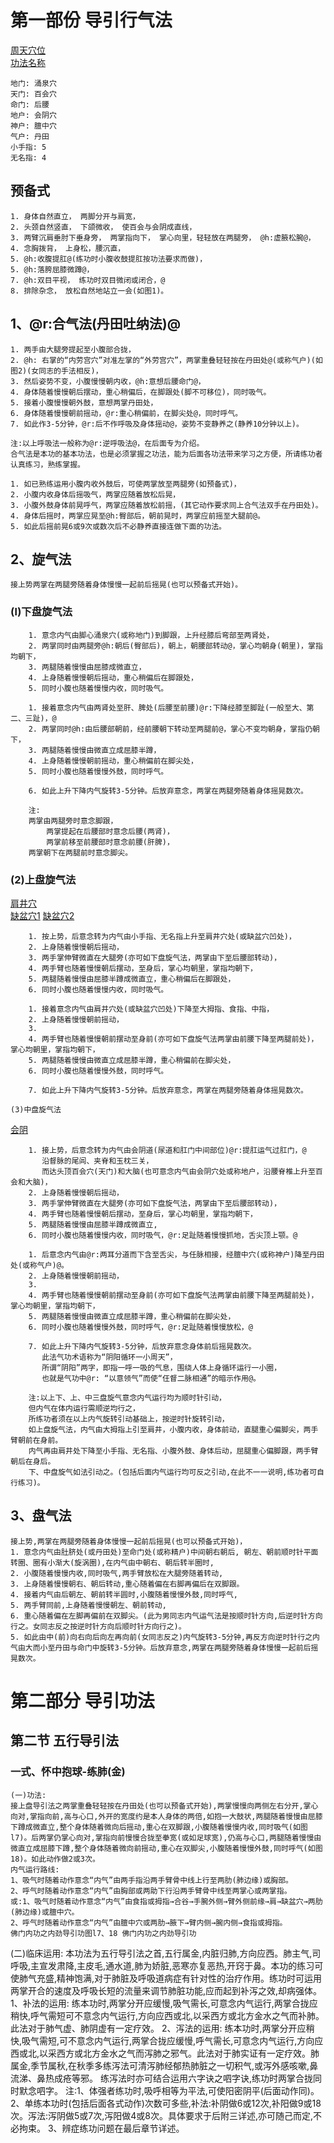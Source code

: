 # 第一部份  导引行气法
[周天穴位](./pic/周天穴位.png)</br>
[功法名称](./pic/功法名称.jpg)</br>

    地门: 涌泉穴
    天门: 百会穴
    命门: 后腰
    地户: 会阴穴
    神户: 膻中穴
    气户: 丹田
    小手指: 5
    无名指: 4

## 预备式
    1. 身体自然直立， 两脚分开与肩宽，
    2. 头颈自然竖直， 下颌微收， 使百会与会阴成直线，
    3. 两臂沉肩垂肘下垂身旁， 两掌指向下， 掌心向里，轻轻放在两腿旁， @h:虚腋松腕@，
    4. 念胸拨背， 上身松，腰沉直，
    5. @h:收腹提肛@(练功时小腹收鼓提肛按功法要求而做)，
    5. @h:落胯屈膝微蹲@，
    7. @h:双目平视， 练功时双目微闭或闭合，@
    8. 排除杂念， 放松自然地站立一会(如图1)。

## 1、@r:合气法(丹田吐纳法)@
    1. 两手由大腿旁提起至小腹部合拢，
    2. @h: 右掌的“内劳宫穴”对准左掌的“外劳宫穴”，两掌重叠轻轻按在丹田处@(或称气户)(如图2)(女同志的手法相反)，
    3. 然后姿势不变，小腹慢慢朝内收，@h:意想后腰命门@，
    4. 身体随着慢慢朝后摆动，重心稍偏后，在脚跟处(脚不可移位)，同时吸气。
    5. 接着小腹慢慢朝外鼓，意想两掌丹田处，
    6. 身体随着慢慢朝前摇动，@r:重心稍偏前，在脚尖处@，同时呼气。
    7. 如此作3-5分钟，@r:后不作呼吸及身体摇动@，姿势不变静养之(静养10分钟以上)。

    注:以上呼吸法一般称为@r:逆呼吸法@，在后面专为介绍。
    合气法是本功的基本功法，也是必须掌握之功法，能为后面各功法带来学习之方便，所请练功者认真练习，熟练掌握。

    1. 如已熟练运用小腹内收外鼓后，可使两掌放至两腿旁(如预备式)，
    2. 小腹内收身体后摇吸气，两掌应随着放松后晃，
    3. 小腹外鼓身体前晃呼气，两掌应随着放松前摇，(其它动作要求同上合气法双手在丹田处)。
    4. 身体后摇时，两掌应晃至@h:臀部后，朝前晃时，两掌应前摇至大腿前@。
    5. 如此后摇前晃6或9次或数次后不必静养直接连做下面的功法。

## 2、旋气法
    接上势两掌在两腿旁随着身体慢慢一起前后摇晃(也可以预备式开始)。
###    (l)下盘旋气法
        1. 意念内气由脚心涌泉穴(或称地门)到脚跟，上升经膝后弯部至两肾处，
        2. 两掌同时由两腿旁@h:朝后(臀部后)，朝上，朝腰部转动@，掌心均朝身(朝里)，掌指均朝下，
        3. 两腿随着慢慢由屈膝成微直立，
        4. 上身随着慢慢朝后摇动，重心稍偏后在脚跟处，
        5. 同时小腹也随着慢慢内收，同时吸气。

        1. 接着意念内气由两肾处至肝、脾处(后腰至前腰)@r:下降经膝至脚趾(一般至大、第二、三趾)，@
        2. 两掌同时@h:由后腰部朝前，经前腰朝下转动至两腿前@，掌心不变均朝身，掌指仍朝下，
        3. 两腿随着慢慢由微直立成屈膝半蹲，
        4. 上身随着慢慢朝前摇动，重心稍偏前在脚尖处，
        5. 同时小腹也随着慢慢外鼓，同时呼气。

        6. 如此上升下降内气旋转3-5分钟。后放弃意念，两掌在两腿旁随着身体摇晃数次。

        注:
        两掌由两腿旁时意念脚跟，
            两掌提起在后腰部时意念后腰(两肾)，
            两掌前移至前腰部时意念前腰(肝脾)，
        两掌朝下在两腿前时意念脚尖。

###    (2)上盘旋气法
[肩井穴](http://xueweitu.iiyun.com/jingbujianbu/31.html)</br>
[缺盆穴1](http://www.xueweijiema.com/jingbu/35.html)
[缺盆穴2](http://www.360doc.com/content/11/0923/11/1681329_150585190.shtml)

        1. 按上势，后意念转为内气由小手指、无名指上升至肩井穴处(或缺盆穴凹处)，
        2. 上身随着慢慢朝后摇动，
        3. 两手掌伸臂微直在大腿旁(亦可如下盘旋气法，两掌由下至后腰部转动)，
        4. 两手臂也随着慢慢朝后摆动，至身后，掌心均朝里，掌指均朝下，
        5. 两腿随着慢慢由屈膝半蹲成微直立，重心稍偏后在脚跟处，
        6. 同时小腹也随着慢慢内收，同时吸气。

        1. 接着意念内气由肩井穴处(或缺盆穴凹处)下降至大拇指、食指、中指，
        2. 上身随着慢慢朝前摇动，
        3.
        4. 两手臂也随着慢慢朝前摆动至身前(亦可如下盘旋气法两掌由前腰下降至两腿前处)， 掌心均朝里，掌指均朝下，
        5. 两腿随着慢慢由微直立成屈膝半蹲，重心稍偏前在脚尖处，
        6. 同时小腹也随着慢慢外鼓，同时呼气。

        7. 如此上升下降内气旋转3-5分钟。后放弃意念，两掌在两腿旁随着身体摇晃数次。

    (3)中盘旋气法
[会阴](http://www.taozhy.com/ShuJuKu/XueWei/339.thtml)

        1. 接上势，后意念转为内气由会阴道(尿道和肛门中间部位)@r:提肛运气过肛门，@
           沿督脉的尾闾、夹脊和玉枕三关，
           而达头顶百会穴(天门)和大脑(也可意念内气由会阴穴处或称地户，沿腰脊椎上升至百会和大脑)，
        2. 上身随着慢慢朝后摇动，
        3. 两手掌伸臂微直在大腿旁(亦可如下盘旋气法，两掌由下至后腰部转动)，
        4. 两手臂也随着慢慢朝后摆动，至身后，掌心均朝里，掌指均朝下，
        5. 两腿随着慢慢由屈膝半蹲成微直立,
        6. 同时小腹也随着慢慢内收，同时吸气，@r:足趾随着慢慢抓地，舌尖顶上颚。@

        1. 后意念内气由@r:两耳分道而下含至舌尖，与任脉相接，经膻中穴(或称神户)降至丹田处(或称气户)@。
        2. 上身随着慢慢朝前摇动，
        3.
        4. 两手臂也随着慢慢朝前摆动至身前(亦可如下盘旋气法两掌由前腰下降至两腿前处)，掌心均朝里，掌指均朝下，
        5. 两腿随着慢慢由微直立成屈膝半蹲，重心稍偏前在脚尖处，
        6. 同时小腹也随着慢慢外鼓，同时呼气，@r:足趾随着慢慢放松，@

        7. 如此上升下降内气旋转3-5分钟，后放弃意念身体前后摇晃数次。
           此法气功术语称为“阴阳循环一小周天”，
           所谓“阴阳”两字，即指一呼一吸的气息，围绕人体上身循环运行一小圈，
           也就是气功中@r: “以意领气”而使“仼督二脉相通”的暗示作用@。

        注:以上下、上、中三盘旋气意念内气运行均为顺时针引动，
        但内气在体内运行需顺逆均行之，
        所练功者须在以上内气旋转引动基础上，按逆时针旋转引动，
        如上盘旋气法，内气由大拇指上引至肩井，小腹内收，身体前动，直腿重心偏脚尖，两手臂朝前在身前。
        内气再由肩井处下降至小手指、无名指、小腹外鼓、身体后动，屈腿重心偏脚跟，两手臂朝后在身后。
        下、中盘旋气如法引动之。(包括后面内气运行均可反之引动,在此不一一说明,练功者可自行练习)。

## 3、盘气法
    接上势,两掌在两腿旁随着身体慢慢一起前后摇晃(也可以预备式开始)，
    1. 意念内气由肚脐处(或丹田处)至命门处(或称精户)中间朝右朝后, 朝左、朝前顺时针平面转圈、圈有小渐大(旋涡圈),在内气由中朝右、朝后转半圈时,
    2. 小腹随着慢慢内收,同时吸气,两手臂放松在大腿旁随着转动,
    3. 上身随着慢慢朝右、朝后转动,重心随着偏在右脚再偏后在双脚跟。
    4. 接着内气由后朝左、朝前转半圆时,小腹随着慢慢外鼓,同时呼气,
    5. 两手臂同前,上身随着慢慢朝左、朝前转动,
    6. 重心随着偏在左脚再偏前在双脚尖。(此为男同志内气运气法是按顺时针方向,后逆时针方向行之。女同志反之按逆时针方向后顺时针方向行之)。
    5. 如此由中(前)向右向后向左再向前(女同志反之)内气旋转3-5分钟,再反方向逆时针行之内气由大而小至丹田与命门中旋转3-5分钟。后放弃意念,两掌在两腿旁随着身体慢慢一起前后摇晃数次。


# 第二部分  导引功法
## 第二节  五行导引法
### 一式、怀中抱球-练肺(金)
    (一)功法:
    接上盘导引法之两掌重叠轻轻按在丹田处(也可以预备式开始),两掌慢慢向两侧左右分开,掌心向对,掌指向前,高与心口,外开的宽度约是本人身体的两倍,如抱一大鼓状,两腿随着慢慢由屈膝下蹲成微直立,整个身体随着微向后摇动,重心在双脚跟,小腹随着慢慢内收,同时吸气(如图l7)。后两掌仍掌心向对,掌指向前慢慢合拢至拳宽(或如足球宽),仍高与心口,两腿随着慢慢由微直立成屈膝下蹲,整个身体随着微向前摇动,重心在双脚尖,小腹随着慢慢外鼓,同时呼气(如图18)。如此动作做2或3次。
    内气运行路线:
    1、吸气时随着动作意念“内气”由两手指沿两手臂骨中线上行至两肋(肺边缘)或胸部。
    2、呼气时随着动作意念“内气”由胸部或两助下行沿两手臂骨中线至两掌心或两掌指。
    或:1、吸气时随着动作意念“内气”由食指或拇指→合谷→手腕外侧→臂外侧前缘→肩→缺盆穴→两肋(肺边缘)或膻中穴。
    2、呼气时随着动作意念“内气”由膻中穴或两肋→腋下→臂内侧→腕内侧→食指或拇指。
    佛门内功之内劲导引功图l7、18 佛门内功之内劲导引功
(二)临床运用:
本功法为五行导引法之首,五行属金,内脏归肺,方向应西。肺主气,司呼吸,主宣发肃降,主皮毛,通水道,肺为娇脏,恶寒亦复恶热,开窍于鼻。本功的练习可使肺气充盛,精神饱满,对于肺脏及呼吸道病症有针对性的治疗作用。练功时可运用两掌开合的速度及呼吸长短的流量来调节肺脏功能,应而起到补泻之效,却病强体。
1、补法的运用:
练本功时,两掌分开应缓慢,吸气需长,可意念内气运行,两掌合拢应稍快,呼气需短可不意念内气运行,方向应西或北,以采西方或北方金水之气而补肺。此法对于肺气虚、肺阴虚有一定疗效。
2、泻法的运用:
练本功时,两掌分开应稍快,吸气需短,可不意念内气运行,两掌合拢应缓慢,呼气需长,可意念内气运行,方向应西或北,以采西方或北方金水之气而泻肺之邪气。此法对于肺实证有一定疗效。肺属金,季节属秋,在秋季多练泻法可清泻肺经郁热肺脏之一切积气,或泻外感咳嗽,鼻流涕、鼻热成疮等邪。
练泻法时亦可结合运用六字诀之呬字诀,练功时两掌合拢同时默念呬字。
注:1、体强者练功时,吸呼相等为平法,可使阳密阴平(后面动作同)。
2、单练本功时(包括后面各式动作)次数可多些,补法:补阴做6或12次,补阳做9或18次。泻法:泻阴做5或7次,泻阳做4或8次。具体要求于后附三详述,亦可随己而定,不必拘束。
3、辨症练功问题在最后章节详述。

